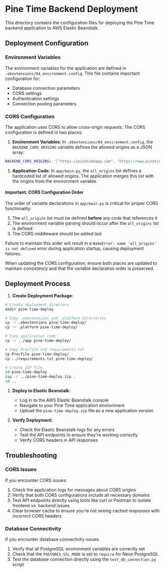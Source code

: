 # Pine Time Backend Deployment

This directory contains the configuration files for deploying the Pine Time backend application to AWS Elastic Beanstalk.

## Deployment Configuration

### Environment Variables

The environment variables for the application are defined in `.ebextensions/04_environment.config`. This file contains important configuration for:

- Database connection parameters
- CORS settings
- Authentication settings
- Connection pooling parameters

### CORS Configuration

The application uses CORS to allow cross-origin requests. The CORS configuration is defined in two places:

1. **Environment Variables**: In `.ebextensions/04_environment.config`, the `BACKEND_CORS_ORIGINS` variable defines the allowed origins as a JSON array:

```yaml
BACKEND_CORS_ORIGINS: '["https://pinetimeapp.com", "https://www.pinetimeapp.com", "http://pinetimeapp.com", "http://www.pinetimeapp.com", "https://api.pinetimeapp.com", "https://pine-time-app-env-v2.eba-keu6sc2y.us-east-1.elasticbeanstalk.com", "http://pine-time-app-env-v2.eba-keu6sc2y.us-east-1.elasticbeanstalk.com", "http://localhost:5173", "http://localhost:8000", "http://localhost:8501"]'
```

1. **Application Code**: In `app/main.py`, the `all_origins` list defines a hardcoded list of allowed origins. The application merges this list with the origins from the environment variable.

#### Important: CORS Configuration Order

The order of variable declarations in `app/main.py` is critical for proper CORS functionality:

1. The `all_origins` list must be defined **before** any code that references it
2. The environment variable parsing should occur after the `all_origins` list is defined
3. The CORS middleware should be added last

Failure to maintain this order will result in a `NameError: name 'all_origins' is not defined` error during application startup, causing deployment failures.

When updating the CORS configuration, ensure both places are updated to maintain consistency and that the variable declaration order is preserved.

## Deployment Process

1. **Create Deployment Package**:

```bash
# Create deployment directory
mkdir pine-time-deploy

# Copy .ebextensions and .platform directories
cp -r .ebextensions pine-time-deploy/
cp -r .platform pine-time-deploy/

# Copy application code
cp -r ../app pine-time-deploy/

# Copy Procfile and requirements.txt
cp Procfile pine-time-deploy/
cp ../requirements.txt pine-time-deploy/

# Create ZIP file
cd pine-time-deploy
zip -r ../pine-time-deploy.zip .
cd ..
```

1. **Deploy to Elastic Beanstalk**:

   - Log in to the AWS Elastic Beanstalk console
   - Navigate to your Pine Time application environment
   - Upload the `pine-time-deploy.zip` file as a new application version

2. **Verify Deployment**:

   - Check the Elastic Beanstalk logs for any errors
   - Test the API endpoints to ensure they're working correctly
   - Verify CORS headers in API responses

## Troubleshooting

### CORS Issues

If you encounter CORS issues:

1. Check the application logs for messages about CORS origins
2. Verify that both CORS configurations include all necessary domains
3. Test API endpoints directly using tools like curl or Postman to isolate frontend vs. backend issues
4. Clear browser cache to ensure you're not seeing cached responses with incorrect CORS headers

### Database Connectivity

If you encounter database connectivity issues:

1. Verify that all PostgreSQL environment variables are correctly set
2. Check that the `POSTGRES_SSL_MODE` is set to `require` for Neon PostgreSQL
3. Test the database connection directly using the `test_db_connection.py` script
